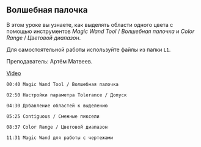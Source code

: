 ## Волшебная палочка

В этом уроке вы узнаете, как выделять области одного цвета с помощью инструментов *Magic Wand Tool* / *Волшебная палочка* и *Color Range* / *Цветовой диапазон*.

Для самостоятельной работы используйте файлы из папки `L1`. 

Преподаватель: Артём Матвеев.

[Video](https://player.softculture.cc/embed/online/PSH/PSH_25.25.11_L1-13_Magic_Wand_Tool)

``` chapters
00:40 Magic Wand Tool / Волшебная палочка

02:50 Настройки параметра Tolerance / Допуск

04:30 Добавление областей к выделению

05:25 Contiguous / Смежные пиксели

08:37 Color Range / Цветовой диапазон

11:31 Magic Wand для работы с чертежами
```